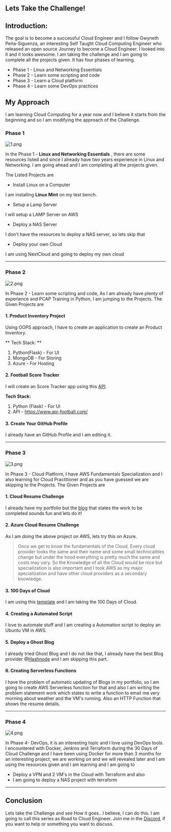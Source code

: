 ## Lets Take the Challenge!

## Introduction:
The goal is to become a successful Cloud Engineer and  I follow Gwyneth Peña-Siguenza, an interesting Self Taught Cloud Computing Engineer who released an open source Journey to become a Cloud Engineer. I looked into it and it looks awesome. I am taking the challenge and I am going to complete all the projects given. It has four phases of learning.

- Phase 1 - Linux and Networking Essentials
- Phase 2 - Learn some scripting and code
- Phase 3 - Learn a Cloud platform
- Phase 4 - Learn some DevOps practices

## My Approach

I am learning Cloud Computing for a year now and I believe it starts from the beginning and so I am modifying the approach of the Challenge.

### Phase 1

![1.png](https://cdn.hashnode.com/res/hashnode/image/upload/v1627288063573/UHeoVejxE.png)

In the Phase 1 - **Linux and Networking Essentials** , there are some resources listed and since I already have two years experience in Linux and Networking. I am going ahead and I am completing all the projects given.

The Listed Projects are 

- Install Linux on a Computer

I am installing **Linux Mint** on my test bench.

- Setup a Lamp Server

I will setup a LAMP Server on AWS

- Deploy a NAS Server

I don't have the resources to deploy a NAS server, so lets skip that

- Deploy your own Cloud

I am using NextCloud and going to deploy my own cloud

---

### Phase 2

![2.png](https://cdn.hashnode.com/res/hashnode/image/upload/v1627288176259/uGy7FFrrW.png)

In Phase 2 - Learn some scripting and code, As I am already have plenty of experience and PCAP Training in Python, I am jumping to the Projects. The Given Projects are

#### 1. Product Inventory Project

Using OOPS approach, I have to create an application to create an Product Inventory.

** Tech Stack: **
1. Python(Flask) - For UI
2. MongoDB - For Storing
3. Azure - For Hosting


#### 2. Football Score Tracker

I will create an Score Tracker app using this [API](https://www.api-football.com/). 

**Tech Stack:**
1. Python (Flask) - For UI
2. API - https://www.api-football.com/


#### 3. Create Your GitHub Profile 
I already have an GitHub Profile and I am editing it.

---

### Phase 3 

![3.png](https://cdn.hashnode.com/res/hashnode/image/upload/v1627288547762/7VlfrPj8-.png)

In Phase 3 - Cloud Platform, I have AWS Fundamentals Specialization and I also learning for Cloud Practitioner and as you have guessed we are skipping to the Projects. The Given Projects are

#### 1. Cloud Resume Challenge
I already have my portfolio but the [blog](https://forrestbrazeal.com/2020/04/23/the-cloud-resume-challenge/) that states the work to be completed sounds fun and lets do it!


#### 2. Azure Cloud Resume Challenge
As I am doing the above project on AWS, lets try this on Azure. 

>Once we get to know the fundamentals of the Cloud, Every cloud provider looks the same and their name and some small technicalities change but under the hood everything is pretty much the same and costs may vary. So the Knowledge of all the Cloud would be nice but specialization is also important and I took AWS as my major specialization and have other cloud providers as a secondary knowledge.

#### 3. 100 Days of Cloud

I am using this [template](https://github.com/100DaysOfCloud/100DaysOfCloud) and I am taking the 100 Days of Cloud.

#### 4. Creating a Automated Script

I love to automate stuff and I am creating a Automation script to deploy an Ubuntu VM in AWS.

#### 5. Deploy a Ghost Blog

I already tried Ghost Blog and I do not like that, I already have the best Blog provider @[Hashnode](@hashnode) and I am skipping this part.

#### 6. Creating Serverless Functions

I have the problem of automatic updating of Blogs in my portfolio, so I am going to create AWS Serverless function for that and also I am writing the problem statement work which states to write a function to email me very morning about weather and the VM's running. Also an HTTP Function that shows the resume details.

---

### Phase 4


![4.png](https://cdn.hashnode.com/res/hashnode/image/upload/v1627288675437/9HviMIYjF.png)

In Phase 4- DevOps, it is an interesting topic and I love using DevOps tools. I encountered with Docker, Jenkins and Terraform during the 30 Days of Cloud Challenge and I have been using Docker for more than 3 months for an interesting project, we are working on and we will revealed later and I am using the resources given and I am learning and I am going to 

- Deploy a VPN and 2 VM's in the Cloud with Terraform and also
- I am going to deploy a NAS project with terraform

---

## Conclusion

Lets take the Challenge and see How it goes.. I believe, I can do this. I am going to call this series as Road to Cloud Engineer. Join me in the [Discord](https://discord.gg/qZbxkqDfsP), if you want to help or something you want to discuss.